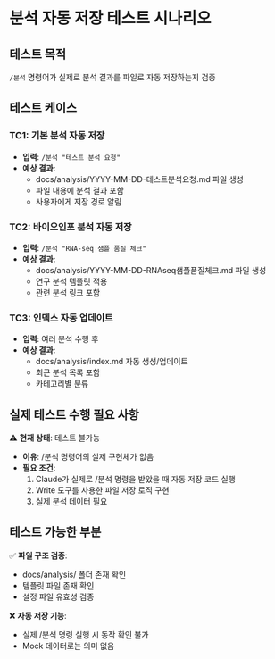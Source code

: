 <!--
@meta
id: document_20250905_1110_test_analysis_autosave
type: document
scope: operational
status: archived
created: 2025-09-05
updated: 2025-09-05
tags: analysis, test, tests, autosave, test_analysis_autosave.md
related: 
-->

# 분석 자동 저장 테스트 시나리오

## 테스트 목적
`/분석` 명령어가 실제로 분석 결과를 파일로 자동 저장하는지 검증

## 테스트 케이스

### TC1: 기본 분석 자동 저장
- **입력**: `/분석 "테스트 분석 요청"`
- **예상 결과**: 
  - docs/analysis/YYYY-MM-DD-테스트분석요청.md 파일 생성
  - 파일 내용에 분석 결과 포함
  - 사용자에게 저장 경로 알림

### TC2: 바이오인포 분석 자동 저장
- **입력**: `/분석 "RNA-seq 샘플 품질 체크"`
- **예상 결과**:
  - docs/analysis/YYYY-MM-DD-RNAseq샘플품질체크.md 파일 생성
  - 연구 분석 템플릿 적용
  - 관련 분석 링크 포함

### TC3: 인덱스 자동 업데이트
- **입력**: 여러 분석 수행 후
- **예상 결과**:
  - docs/analysis/index.md 자동 생성/업데이트
  - 최근 분석 목록 포함
  - 카테고리별 분류

## 실제 테스트 수행 필요 사항

⚠️ **현재 상태**: 테스트 불가능
- **이유**: /분석 명령어의 실제 구현체가 없음
- **필요 조건**: 
  1. Claude가 실제로 /분석 명령을 받았을 때 자동 저장 코드 실행
  2. Write 도구를 사용한 파일 저장 로직 구현
  3. 실제 분석 데이터 필요

## 테스트 가능한 부분

✅ **파일 구조 검증**:
- docs/analysis/ 폴더 존재 확인
- 템플릿 파일 존재 확인
- 설정 파일 유효성 검증

❌ **자동 저장 기능**:
- 실제 /분석 명령 실행 시 동작 확인 불가
- Mock 데이터로는 의미 없음